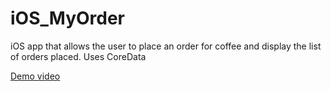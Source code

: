 # iOS_MyOrder
iOS app that allows the user to place an order for coffee and display the list of orders placed. Uses CoreData

<a href="https://drive.google.com/file/d/1t0wP8UCEtCdMGYscyCBOdEZiwX9htgWd/view?usp=sharing" target="_blank">Demo video</a>

